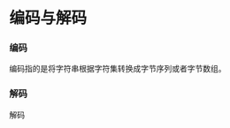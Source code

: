 # 编码与解码
### 编码
  编码指的是将字符串根据字符集转换成字节序列或者字节数组。
### 解码
  解码
<!--stackedit_data:
eyJoaXN0b3J5IjpbNjEzMjQ1ODQ2LC0xOTE1MTM1Nzg4LC03OD
YwNzQ1NzRdfQ==
-->